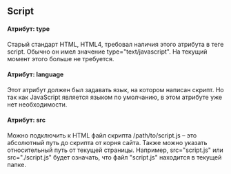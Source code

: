 <h2>Script</h2>
<h4>Атрибут: type</h4>
<p>Старый стандарт HTML, HTML4, требовал наличия этого атрибута в теге script.
Обычно он имел значение type="text/javascript". На текущий момент этого больше не требуется.</p>
<h4>Атрибут: language</h4>
<p>Этот атрибут должен был задавать язык, на котором написан скрипт.
Но так как JavaScript является языком по умолчанию, в этом атрибуте уже нет необходимости.</p>
<h4>Атрибут: src</h4>
<p>Можно подключить к HTML файл скрипта
/path/to/script.js – это абсолютный путь до скрипта от корня сайта. Также можно указать относительный путь от текущей страницы. Например, src="script.js" или src="./script.js" будет означать, что файл "script.js" находится в текущей папке.</p>

